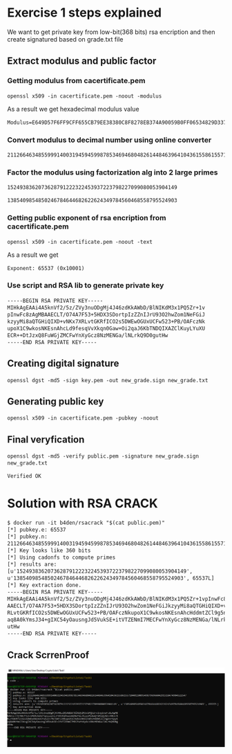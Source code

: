 # Exercise 1 steps explained

We want to get private key from low-bit(368 bits) rsa encription and then create signatured based on grade.txt file

## Extract modulus and public factor

### Getting modulus from cacertificate.pem

```
openssl x509 -in cacertificate.pem -noout -modulus
```

As a result we get hexadecimal modulus value

```
Modulus=E649D57F6FF9CFF655CB79EE38380C8F8278EB374A90059B0FF06534829D337C753D0E59AFED6FA489F015CF33
```

### Convert modulus to decimal number using online converter

```
2112664634855999140031945945998785346946804826144846396410436155861557104011009549879696604291518474904522547
```

### Factor the modulus using factorization alg into 2 large primes

```
1524938362073628791222322453937223798227099080053904149
```

```
1385409854850246784644682622624349784560468558795524903
```

### Getting public exponent of rsa encription from cacertificate.pem

```
openssl x509 -in cacertificate.pem -noout -text
```

As a result we get

```
Exponent: 65537 (0x10001)
```

### Use script and RSA lib to generate private key

```
-----BEGIN RSA PRIVATE KEY-----
MIHkAgEAAi4A5knVf2/5z/ZVy3nuODgMj4J46zdKkAWbD/BlNIKdM3x1PQ5Zr+1v
pInwFc8zAgMBAAECLT/O74A7F53+5HDX3SDortpIzZZnIJrU93O2hwZom1NeFGiJ
kzyyMi8aQTGHiQIXD+vNKx7XRLvtGKRfICO2s5DWEwOGUxUCFw523+PB/OAFczNk
upoX1C9wkosNKEsnAhcLd9fesqVvXkqn0Gaw+Oi2qaJ6KbTNDQIXAZClKuyLYuXU
ECR++DtJzxQ8FuWGjZMCFwYnXyGcz8NzMENGa/lNLrkQ9D0gutHw
-----END RSA PRIVATE KEY-----
```

## Creating digital signature

```
openssl dgst -md5 -sign key.pem -out new_grade.sign new_grade.txt
```

## Generating public key

```
openssl x509 -in cacertificate.pem -pubkey -noout
```

## Final veryfication

```
openssl dgst -md5 -verify public.pem -signature new_grade.sign new_grade.txt
```

```
Verified OK
```

# Solution with RSA CRACK

```
$ docker run -it b4den/rsacrack "$(cat public.pem)"
[*] pubkey.e: 65537
[*] pubkey.n: 2112664634855999140031945945998785346946804826144846396410436155861557104011009549879696604291518474904522547
[*] Key looks like 360 bits
[*] Using cadonfs to compute primes
[*] results are: [u'1524938362073628791222322453937223798227099080053904149', u'1385409854850246784644682622624349784560468558795524903', 65537L]
[*] Key extraction done.
-----BEGIN RSA PRIVATE KEY-----
MIHkAgEAAi4A5knVf2/5z/ZVy3nuODgMj4J46zdKkAWbD/BlNIKdM3x1PQ5Zr+1vpInwFc8zAgMB
AAECLT/O74A7F53+5HDX3SDortpIzZZnIJrU93O2hwZom1NeFGiJkzyyMi8aQTGHiQIXD+vNKx7X
RLvtGKRfICO2s5DWEwOGUxUCFw523+PB/OAFczNkupoX1C9wkosNKEsnAhcHddmtZCl9g5nr5pyK
aq8A0kYmsJ34+gIXC54yOausngJd5VukSE+itVTZENmI7MECFwYnXyGcz8NzMENGa/lNLrkQ9D0g
utHw
-----END RSA PRIVATE KEY-----
```

## Crack ScrrenProof

![](images/rsacrack_proff.png)
